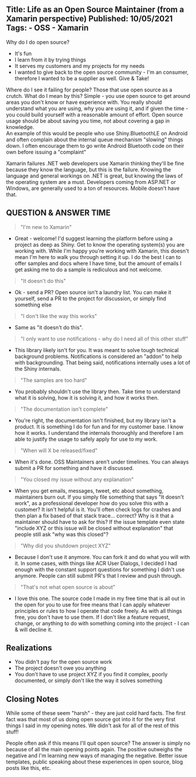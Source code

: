Title: Life as an Open Source Maintainer (from a Xamarin perspective)
Published: 10/05/2021
Tags:
    - OSS
    - Xamarin
---

Why do I do open source?
* It's fun
* I learn from it by trying things
* It serves my customers and my projects for my needs
* I wanted to give back to the open source community - I'm an consumer, therefore I wanted to be a supplier as well.  Give & Take!

Where do I see it failing for people?
Those that use open source as a crutch.  What do I mean by this?  Simple - you use open source to get around areas you don't know
or have experience with.  You really should understand what you are using, why you are using it, and if given the time - you could build
yourself with a reasonable amount of effort.  Open source usage should be about saving you time, not about covering a gap in knowledge.  
An example of this would be people who use Shiny.BluetoothLE on Android and often complain about the internal queue mechanism "slowing" things down.
I often encourage them to go write Android Bluetooth code on their own before issuing a "complaint"

Xamarin failures
.NET web developers use Xamarin thinking they'll be fine because they know the language, but this is the failure.  Knowing the language and general
workings on .NET is great, but knowing the laws of the operating system are a must.  Developers coming from ASP.NET or Windows, are generally used
to a ton of resources.  Mobile doesn't have that.


## QUESTION & ANSWER TIME

> "I'm new to Xamarin"

* Great - welcome!  I'd suggest learning the platform before using a project as deep as Shiny.  Get to know the operating system(s) you are working with.
While I'm happy you're working with Xamarin, this doesn't mean I'm here to walk you through setting it up.  I do the best I can to offer samples and docs where I have 
time, but the amount of emails I get asking me to do a sample is rediculous and not welcome.  


> "It doesn't do this"

* Ok - send a PR?  Open source isn't a laundry list.  You can make it yourself, send a PR to the project for discussion, or simply find something else

> "I don't like the way this works"

* Same as "it doesn't do this".  

> "I only want to use notifications - why do I need all of this other stuff"

* This library likely isn't for you.  It was meant to solve tough technical background problems.  Notifications is considered an "addon" to help with backgrounding.  That being said, notifications internally uses a lot
of the Shiny internals.

> "The samples are too hard"

* You probably shouldn't use the library then.  Take time to understand what it is solving, how it is solving it, and how it works then.

> "The documentation isn't complete"

* You're right, the documentation isn't finished, but my library isn't a product.  It is something I do for fun and for my customer base.  I know how it works.
I understand the internals thoroughly and therefore I am able to justify the usage to safely apply for use to my work.
  
> "When will X be released/fixed"

* When it's done.  OSS Maintainers aren't under timelines.  You can always submit a PR for something and have it discussed.

> "You closed my issue without any explanation"

* When you get emails, messages, tweet, etc about something, maintainers burn out.  If you simply file something that says "It doesn't work", as a professional developer
how do you solve this with a customer?  It isn't helpful is it.  You'll often check logs for crashes and then plan a fix based of that stack trace... correct?  Why is it that
a maintainer should have to ask for this?  If the issue template even state "include XYZ or this issue will be closed without explanation" that people still ask "why was this closed"?

> "Why did you shutdown project XYZ"

* Because I don't use it anymore.  You can fork it and do what you will with it.  In some cases, with things like ACR User Dialogs, I decided I had enough
with the constant support questions for something I didn't use anymore.  People can still submit PR's that I review and push through.

> "That's not what open source is about"

* I love this one.  The source code I made in my free time that is all out in the open for you to use for free means that I can apply
whatever principles or rules to how I operate that code freely.  As with all things free, you don't have to use them.  If I don't like 
a feature request, change, or anything to do with something coming into the project - I can & will decline it.  

## Realizations

* You didn't pay for the open source work
* The project doesn't owe you anything
* You don't have to use project XYZ if you find it complex, poorly documented, or simply don't like the way it solves something

 ## Closing Notes
While some of these seem "harsh" - they are just cold hard facts.  The first fact was that most of us doing open source got into it for the very first things 
I said in my opening notes.  We didn't ask for all of the rest of this stuff!

People often ask if this means I'll quit open source?  The answer is simply no because of all the main opening points again.  The positive outweighs the negative and I'm learning
new ways of managing the negative.  Better issue templates, public speaking about these experiences in open source, blog posts like this, etc.  